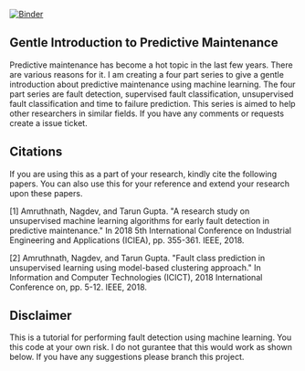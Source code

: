 [![Binder](https://mybinder.org/badge_logo.svg)](https://mybinder.org/v2/gh/nagdevAmruthnath/Predictive-Maintenance/master)

## Gentle Introduction to Predictive Maintenance
Predictive maintenance has become a hot topic in the last few years. There are various reasons for it. I am creating a four part series to give a gentle introduction about predictive maintenance using machine learning. The four part series are fault detection, supervised fault classification, unsupervised fault classification and time to failure prediction. This series is aimed to help other researchers in similar fields. If you have any comments or requests create a issue ticket.

## Citations
If you are using this as a part of your research, kindly cite the following papers. You can also use this for your reference and extend your research upon these papers.

[1] Amruthnath, Nagdev, and Tarun Gupta. "A research study on unsupervised machine learning algorithms for early fault detection in predictive maintenance." In 2018 5th International Conference on Industrial Engineering and Applications (ICIEA), pp. 355-361. IEEE, 2018.

[2] Amruthnath, Nagdev, and Tarun Gupta. "Fault class prediction in unsupervised learning using model-based clustering approach." In Information and Computer Technologies (ICICT), 2018 International Conference on, pp. 5-12. IEEE, 2018.

## Disclaimer
This is a tutorial for performing fault detection using machine learning. You this code at your own risk. I do not gurantee that this would work as shown below. If you have any suggestions please branch this project.
